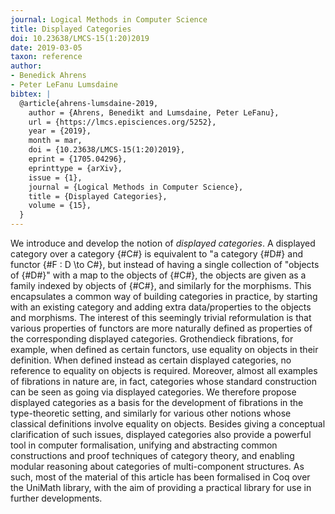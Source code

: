 ```yaml
---
journal: Logical Methods in Computer Science
title: Displayed Categories
doi: 10.23638/LMCS-15(1:20)2019
date: 2019-03-05
taxon: reference
author:
- Benedick Ahrens
- Peter LeFanu Lumsdaine
bibtex: | 
  @article{ahrens-lumsdaine-2019,
    author = {Ahrens, Benedikt and Lumsdaine, Peter LeFanu},
    url = {https://lmcs.episciences.org/5252},
    year = {2019},
    month = mar,
    doi = {10.23638/LMCS-15(1:20)2019},
    eprint = {1705.04296},
    eprinttype = {arXiv},
    issue = {1},
    journal = {Logical Methods in Computer Science},
    title = {Displayed Categories},
    volume = {15},
  }
---
```


We introduce and develop the notion of *displayed categories*.   A displayed category over a category {#C#} is equivalent to "a category {#D#} and functor {#F : D \to C#}, but instead of having a single collection of "objects of {#D#}" with a map to the objects of {#C#}, the objects are given as a family indexed by objects of {#C#}, and similarly for the morphisms. This encapsulates a common way of building categories in practice, by starting with an existing category and adding extra data/properties to the objects and morphisms.   The interest of this seemingly trivial reformulation is that various properties of functors are more naturally defined as properties of the corresponding displayed categories. Grothendieck fibrations, for example, when defined as certain functors, use equality on objects in their definition. When defined instead as certain displayed categories, no reference to equality on objects is required. Moreover, almost all examples of fibrations in nature are, in fact, categories whose standard construction can be seen as going via displayed categories.   We therefore propose displayed categories as a basis for the development of fibrations in the type-theoretic setting, and similarly for various other notions whose classical definitions involve equality on objects.   Besides giving a conceptual clarification of such issues, displayed categories also provide a powerful tool in computer formalisation, unifying and abstracting common constructions and proof techniques of category theory, and enabling modular reasoning about categories of multi-component structures. As such, most of the material of this article has been formalised in Coq over the UniMath library, with the aim of providing a practical library for use in further developments.
